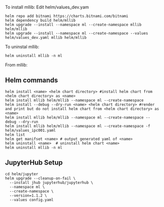 To install mllib:
Edit  helm/values_dev.yam

```console
helm repo add bitnami https://charts.bitnami.com/bitnami
helm dependency build helm/mllib
helm upgrade --install --namespace ml --create-namespace mllib helm/mllib
helm upgrade --install --namespace ml --create-namespace --values helm/values_dev.yaml mllib helm/mllib
```

To uninstal mllib:
```console
helm uninstall mllib -n ml
```

From mllib:
## Helm commands
```console
helm install <name> <helm chart directory> #install helm chart from <helm chart directory> as <name>
helm install mllib helm/mllib --namespace ml --create-namespace
helm install --debug --dry-run <name> <helm chart directory> #render and print but do not install helm chart from <helm chart directory> as <name> 
helm install mllib helm/mllib --namespace ml --create-namespace --debug --dry-run
helm install mllib helm/mllib --namespace ml --create-namespace -f helm/values_ipc001.yaml
helm list
helm get manifset <name> # output generated yaml of <name>
helm uninstall <name>  # uninstall helm chart <name>
helm uninstall mllib -n ml
```

## JupyterHub Setup
[](https://zero-to-jupyterhub.readthedocs.io/en/latest/jupyterhub/index.html)
```console
cd helm/jupyter
helm upgrade --cleanup-on-fail \
  --install jhub jupyterhub/jupyterhub \
  --namespace ml \
  --create-namespace \
  --version=1.1.2 \
  --values config.yaml
  ```